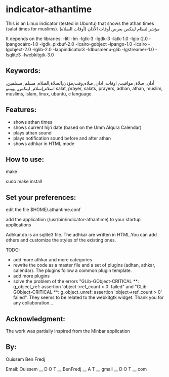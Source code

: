 # indicator-athantime
This is an Linux indicator (tested in Ubuntu) that shows the athan times (salat times for muslims).
مؤشر لنظام لينكس يعرض أوقات الأذان (أوقات الصلاة)

It depends on the libraries: -litl -lm -lgtk-3 -lgdk-3 -latk-1.0 -lgio-2.0 -lpangocairo-1.0 -lgdk_pixbuf-2.0 -lcairo-gobject -lpango-1.0 -lcairo -lgobject-2.0 -lglib-2.0 -lappindicator3 -ldbusmenu-glib -lgstreamer-1.0 -lsqlite3 -lwebkitgtk-3.0

Keywords:
- 
أذان, صلاة, مواقيت, اوقات, اذان, صلاه,وقت,مؤذن,الصلاة,الصلاه, مسلم, مسلمين, اسلام,إسلام, لينكس, يوبنتو
salat, prayer, salats, prayers, adhan, athan, muslim, muslims, islam, linux, ubuntu, c language

Features:
- 
+ shows athan times
+ shows current hijri date (based on the Umm Alqura Calendar)
+ plays athan sound
+ plays notification sound before and after athan
+ shows adhkar in HTML mode

How to use:
- 
make

sudo make install


Set your preferences:
- 
edit the file $HOME/.athantime.conf

add the application (/usr/bin/indicator-athantime) to your startup applications

Adhkar.db is an sqlite3 file. The adhkar are written in HTML.You can add others and customize the styles of the existing ones.


TODO:
- add more athkar and more categories
- rewrite the code as a master file and a set of plugins (adhan, athkar, calendar). The plugins follow a common plugin template.
- add more plugins
- solve the problem of the errors "GLib-GObject-CRITICAL **: g_object_ref: assertion 'object->ref_count > 0' failed" and "GLib-GObject-CRITICAL **: g_object_unref: assertion 'object->ref_count > 0' failed". They seems to be related to the webkitgtk widget. Thank you for any collaboration...


Acknowledgment:
- 
The work was partially inspired from the Minbar application



By: 
- 
Ouissem Ben Fredj

Email: Ouissem  __ D O T __  BenFredj __  A T __ gmail __ D O T __ com
